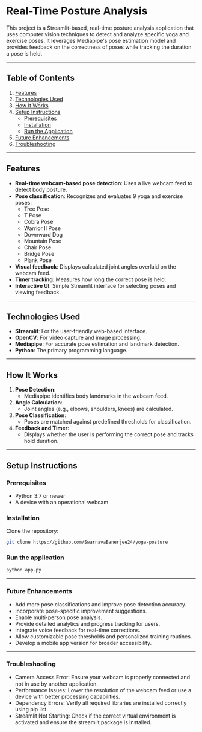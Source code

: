 # Real-Time Posture Analysis

This project is a Streamlit-based, real-time posture analysis application that uses computer vision techniques to detect and analyze specific yoga and exercise poses. It leverages Mediapipe's pose estimation model and provides feedback on the correctness of poses while tracking the duration a pose is held.

---

## Table of Contents
1. [Features](#features)
2. [Technologies Used](#technologies-used)
3. [How It Works](#how-it-works)
4. [Setup Instructions](#setup-instruction)
   - [Prerequisites](#prerequisites)
   - [Installation](#installation)
   - [Run the Application](#run-the-application)
5. [Future Enhancements](#future-enhancements)
6. [Troubleshooting](#troubleshooting)

---

## Features

- **Real-time webcam-based pose detection**: Uses a live webcam feed to detect body posture.
- **Pose classification**: Recognizes and evaluates 9 yoga and exercise poses:
  - Tree Pose
  - T Pose
  - Cobra Pose
  - Warrior II Pose
  - Downward Dog
  - Mountain Pose
  - Chair Pose
  - Bridge Pose
  - Plank Pose
- **Visual feedback**: Displays calculated joint angles overlaid on the webcam feed.
- **Timer tracking**: Measures how long the correct pose is held.
- **Interactive UI**: Simple Streamlit interface for selecting poses and viewing feedback.

---

## Technologies Used

- **Streamlit**: For the user-friendly web-based interface.
- **OpenCV**: For video capture and image processing.
- **Mediapipe**: For accurate pose estimation and landmark detection.
- **Python**: The primary programming language.

---

## How It Works

1. **Pose Detection**:
   - Mediapipe identifies body landmarks in the webcam feed.
2. **Angle Calculation**:
   - Joint angles (e.g., elbows, shoulders, knees) are calculated.
3. **Pose Classification**:
   - Poses are matched against predefined thresholds for classification.
4. **Feedback and Timer**:
   - Displays whether the user is performing the correct pose and tracks hold duration.

---

## Setup Instructions

### Prerequisites
- Python 3.7 or newer
- A device with an operational webcam

### Installation
Clone the repository:
   ```bash
   git clone https://github.com/SwarnavaBanerjee24/yoga-posture
   ```
### Run the application
   ```bash
   python app.py
   ```

---

### Future Enhancements
- Add more pose classifications and improve pose detection accuracy.
- Incorporate pose-specific improvement suggestions.
- Enable multi-person pose analysis.
- Provide detailed analytics and progress tracking for users.
- Integrate voice feedback for real-time corrections.
- Allow customizable pose thresholds and personalized training routines.
- Develop a mobile app version for broader accessibility.

---

### Troubleshooting
- Camera Access Error: Ensure your webcam is properly connected and not in use by another application.
- Performance Issues: Lower the resolution of the webcam feed or use a device with better processing capabilities.
- Dependency Errors: Verify all required libraries are installed correctly using pip list.
- Streamlit Not Starting: Check if the correct virtual environment is activated and ensure the streamlit package is installed.
